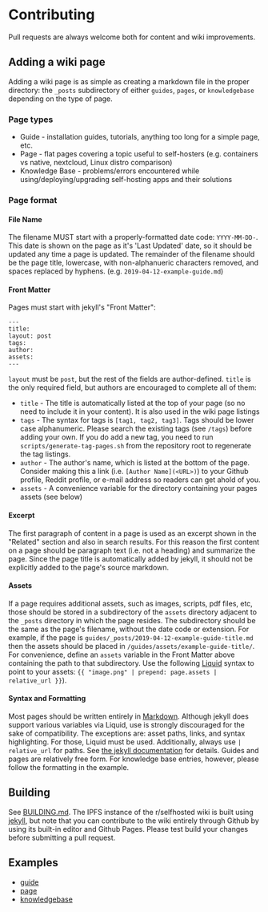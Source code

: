 # Contributing
Pull requests are always welcome both for content and wiki improvements.

## Adding a wiki page
Adding a wiki page is as simple as creating a markdown file in the proper directory: the `_posts` subdirectory of either `guides`, `pages`, or `knowledgebase` depending on the type of page.

### Page types
* Guide - installation guides, tutorials, anything too long for a simple page, etc.
* Page - flat pages covering a topic useful to self-hosters (e.g. containers vs native, nextcloud, Linux distro comparison)
* Knowledge Base - problems/errors encountered while using/deploying/upgrading self-hosting apps and their solutions

### Page format

#### File Name
The filename MUST start with a properly-formatted date code: `YYYY-MM-DD-`. This date is shown on the page as it's 'Last Updated' date, so it should be updated any time a page is updated. The remainder of the filename should be the page title, lowercase, with non-alphanueric characters removed, and spaces replaced by hyphens. (e.g. `2019-04-12-example-guide.md`)

#### Front Matter
Pages must start with jekyll's "Front Matter":
```
---
title:
layout: post
tags:
author:
assets:
---
```
`layout` must be `post`, but the rest of the fields are author-defined. `title` is the only required field, but authors are encouraged to complete all of them:
* `title` - The title is automatically listed at the top of your page (so no need to include it in your content). It is also used in the wiki page listings
* `tags` - The syntax for tags is `[tag1, tag2, tag3]`. Tags should be lower case alphanumeric. Please search the existing tags (see `/tags`) before adding your own. If you do add a new tag, you need to run `scripts/generate-tag-pages.sh` from the repository root to regenerate the tag listings.
* `author` - The author's name, which is listed at the bottom of the page. Consider making this a link (i.e. `[Author Name](<URL>)`) to your Github profile, Reddit profile, or e-mail address so readers can get ahold of you.
* `assets` - A convenience variable for the directory containing your pages assets (see below)

#### Excerpt
The first paragraph of content in a page is used as an excerpt shown in the "Related" section and also in search results. For this reason the first content on a page should be paragraph text (i.e. not a heading) and summarize the page. Since the page title is automatically added by jekyll, it should not be explicitly added to the page's source markdown.

#### Assets
If a page requires additional assets, such as images, scripts, pdf files, etc, those should be stored in a subdirectory of the `assets` directory adjacent to the `_posts` directory in which the page resides. The subdirectory should be the same as the page's filename, without the date code or extension. For example, if the page is `guides/_posts/2019-04-12-example-guide-title.md` then the assets should be placed in `/guides/assets/example-guide-title/`. For convenience, define an `assets` variable in the Front Matter above containing the path to that subdirectory. Use the following [Liquid](https://jekyllrb.com/docs/liquid/) syntax to point to your assets: `{{ "image.png" | prepend: page.assets | relative_url }}`).

#### Syntax and Formatting
Most pages should be written entirely in [Markdown](https://github.com/adam-p/markdown-here/wiki/Markdown-Cheatsheet). Although jekyll does support various variables via Liquid, use is strongly discouraged for the sake of compatibility. The exceptions are: asset paths, links, and syntax highlighting. For those, Liquid must be used. Additionally, always use `| relative_url` for paths. See [the jekyll documentation](https://jekyllrb.com/docs/liquid/tags/) for details. Guides and pages are relatively free form. For knowledge base entries, however, please follow the formatting in the example.

## Building
See [BUILDING.md](/BUILDING.md). The IPFS instance of the r/selfhosted wiki is built using [jekyll](https://jekyllrb.com/), but note that you can contribute to the wiki entirely through Github by using its built-in editor and Github Pages. Please test build your changes before submitting a pull request.

## Examples
* [guide](/examples/2019-04-12-example-guide.md)
* [page](/examples/2019-04-12-example-page.md)
* [knowledgebase](/examples/2019-04-12-example-kb.md)
